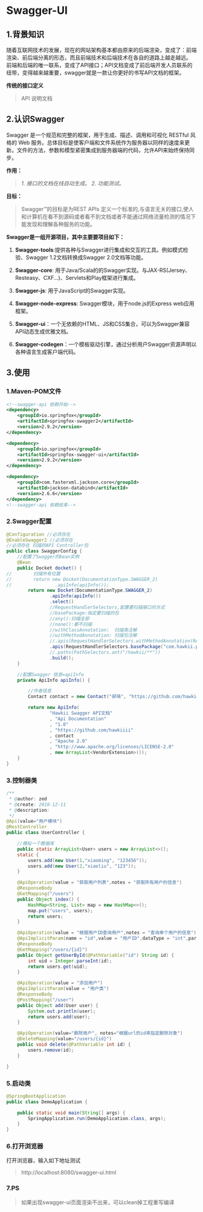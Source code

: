 # Swagger-UI

## 1.背景知识

随着互联网技术的发展，现在的网站架构基本都由原来的后端渲染，变成了：前端渲染、前后端分离的形态，而且前端技术和后端技术在各自的道路上越走越远。
前端和后端的唯一联系，变成了API接口；API文档变成了前后端开发人员联系的纽带，变得越来越重要，swagger就是一款让你更好的书写API文档的框架。

**传统的接口定义**

>  API 说明文档



## 2.认识Swagger

Swagger 是一个规范和完整的框架，用于生成、描述、调用和可视化 RESTful 风格的 Web 服务。总体目标是使客户端和文件系统作为服务器以同样的速度来更新。文件的方法，参数和模型紧密集成到服务器端的代码，允许API来始终保持同步。

 **作用：**

>   *1. 接口的文档在线自动生成。*
>   *2. 功能测试。*

 **目标：**

> Swagger™的目标是为REST APIs 定义一个标准的,与语言无关的接口,使人和计算机在看不到源码或者看不到文档或者不能通过网络流量检测的情况下能发现和理解各种服务的功能。

 **Swagger是一组开源项目，其中主要要项目如下：**

1. **Swagger-tools**:提供各种与Swagger进行集成和交互的工具。例如模式检验、Swagger 1.2文档转换成Swagger 2.0文档等功能。

2. **Swagger-core**: 用于Java/Scala的的Swagger实现。与JAX-RS(Jersey、Resteasy、CXF...)、Servlets和Play框架进行集成。

3. **Swagger-js**: 用于JavaScript的Swagger实现。

4. **Swagger-node-express**: Swagger模块，用于node.js的Express web应用框架。

5. **Swagger-ui**：一个无依赖的HTML、JS和CSS集合，可以为Swagger兼容API动态生成优雅文档。

6. **Swagger-codegen**：一个模板驱动引擎，通过分析用户Swagger资源声明以各种语言生成客户端代码。



## 3.使用

### 1.Maven-POM文件

```xml
<!--swagger-api 依赖开始-->
<dependency>
    <groupId>io.springfox</groupId>
    <artifactId>springfox-swagger2</artifactId>
    <version>2.9.2</version>
</dependency>

<dependency>
    <groupId>io.springfox</groupId>
    <artifactId>springfox-swagger-ui</artifactId>
    <version>2.9.2</version>
</dependency>

<dependency>
    <groupId>com.fasterxml.jackson.core</groupId>
    <artifactId>jackson-databind</artifactId>
    <version>2.6.6</version>
</dependency>
<!--swagger-api 依赖结束-->
```

### 2.Swagger配置

```java
@Configuration //必须存在
@EnableSwagger2 //必须存在
//必须存在 扫描的API Controller包
public class SwaggerConfig {
    //配置了Swagger的bean实例
    @Bean
    public Docket docket() {
//        扫描所有位置
//        return new Docket(DocumentationType.SWAGGER_2)
//                .apiInfo(apiInfo());
        return new Docket(DocumentationType.SWAGGER_2)
                .apiInfo(apiInfo())
                .select()
                //RequestHandlerSelectors,配置要扫描接口的方式
                //basePackage:指定要扫描的包
                //any():扫描全部
                //none():都不扫描
                //withClassAnnotation:  扫描类注解
                //withMethodAnnotation: 扫描包注解
                //.apis(RequestHandlerSelectors.withMethodAnnotation(RestController.class))
                .apis(RequestHandlerSelectors.basePackage("com.hawkii.phone_store_demo"))
                //.paths(PathSelectors.ant("/hawkii/**"))
                .build();
    }

    //配置Swagger 信息=apiInfo
    private ApiInfo apiInfo() {

        //作者信息
        Contact contact = new Contact("郝琦", "https://github.com/hawkiiii", "");

        return new ApiInfo(
                "Hawkii Swagger API文档"
                , "Api Documentation"
                , "1.0"
                , "https://github.com/hawkiiii"
                , contact
                , "Apache 2.0"
                , "http://www.apache.org/licenses/LICENSE-2.0"
                , new ArrayList<VendorExtension>());
    }
}
```

### 3.控制器类

```java
/**
 * @author: zed
 * @create: 2018-12-11
 * @description:
 */
@Api(value="用户模块")
@RestController
public class UserController {

    //模拟一个数据库
    public static ArrayList<User> users = new ArrayList<>();
    static {
        users.add(new User(1,"xiaoming", "123456"));
        users.add(new User(2,"xiaoliu", "123"));
    }

    @ApiOperation(value = "获取用户列表",notes = "获取所有用户的信息")
    @ResponseBody
    @GetMapping("/users")
    public Object index() {
        HashMap<String, List> map = new HashMap<>();
        map.put("users", users);
        return users;
    }

    @ApiOperation(value = "根据用户ID查询用户",notes = "查询单个用户的信息")
    @ApiImplicitParam(name = "id",value = "用户ID",dataType = "int",paramType = "path")
    @ResponseBody
    @GetMapping("/users/{id}")
    public Object getUserById(@PathVariable("id") String id) {
        int uid = Integer.parseInt(id);
        return users.get(uid);
    }

    @ApiOperation(value = "添加用户")
    @ApiImplicitParam(value = "用户类")
    @ResponseBody
    @PostMapping("/user")
    public Object add(User user) {
        System.out.println(user);
        return users.add(user);
    }

    @ApiOperation(value="删除用户", notes="根据url的id来指定删除对象")
    @DeleteMapping(value="/users/{id}")
    public void delete(@PathVariable int id) {
        users.remove(id);
    }

}
```

### 5.启动类

```java
@SpringBootApplication
public class DemoApplication {

    public static void main(String[] args) {
        SpringApplication.run(DemoApplication.class, args);
    }
}
```

### 6.打开浏览器

打开浏览器，输入如下地址测试

> http://localhost:8080/swagger-ui.html



### 7.PS

> 如果出现swagger-ui页面渲染不出来，可以clean掉工程重写编译

